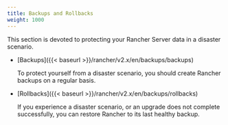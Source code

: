 ```yaml
---
title: Backups and Rollbacks
weight: 1000
---
```


This section is devoted to protecting your Rancher Server data in a disaster scenario.

- [Backups]({{< baseurl >}}/rancher/v2.x/en/backups/backups)

    To protect yourself from a disaster scenario, you should create Rancher backups on a regular basis.


- [Rollbacks]({{< baseurl >}}/rancher/v2.x/en/backups/rollbacks)

    If you experience a disaster scenario, or an upgrade does not complete successfully, you can restore Rancher to its last healthy backup.
